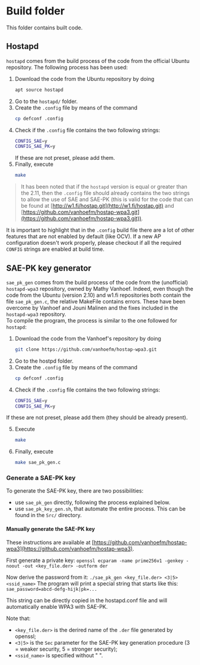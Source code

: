 # Build folder
This folder contains built code.

## Hostapd
`hostapd` comes from the build process of the code from the official Ubuntu repository.
The following process has been used:
1. Download the code from the Ubuntu repository by doing
    ```bash
    apt source hostapd
    ```
2. Go to the `hostapd/` folder.
3. Create the `.config` file by means of the command
    ```bash
    cp defconf .config
    ```
4. Check if the `.config` file contains the two following strings:
    ```bash
    CONFIG_SAE=y
    CONFIG_SAE_PK=y
    ```
    If these are not preset, please add them.
5. Finally, execute
    ```bash
    make
    ```

> It has been noted that if the `hostapd` version is equal or greater than the 2.11,
> then the `.config` file should already contains the two strings to allow the use of SAE and SAE-PK
> (this is valid for the code that can be found at [http://w1.fi/hostap.git](http://w1.fi/hostap.git)
> and [https://github.com/vanhoefm/hostap-wpa3.git](https://github.com/vanhoefm/hostap-wpa3.git)).

It is important to highlight that in the `.config` build file there are a lot of other features that are not enabled by default (like OCV). If a new AP configuration doesn't work properly, please checkout if all the required `CONFIG` strings are enabled at build time.

## SAE-PK key generator
`sae_pk_gen` comes from the build process of the code from the (unofficial) `hostapd-wpa3` repository,
owned by Mathy Vanhoef. Indeed, even though the code from the Ubuntu (version 2.10) and w1.fi repositories
both contain the file `sae_pk_gen.c`, the relative MakeFile contains errors. These have been overcome by
Vanhoef and Jouni Malinen and the fixes included in the `hostapd-wpa3` repository.<br>
To compile the program, the process is similar to the one followed for `hostapd`:
1. Download the code from the Vanhoef's repository by doing
    ```bash
    git clone https://github.com/vanhoefm/hostap-wpa3.git
    ```
2. Go to the hostpd folder.
3. Create the `.config` file by means of the command
    ```bash
    cp defconf .config
    ```
4. Check if the `.config` file contains the two following strings:
    ```bash
    CONFIG_SAE=y
    CONFIG_SAE_PK=y
    ```
If these are not preset, please add them (they should be already present).

5. Execute
    ```bash
    make
    ```
6. Finally, execute
    ```bash
    make sae_pk_gen.c
    ```

### Generate a SAE-PK key
To generate the SAE-PK key, there are two possibilities:
- use `sae_pk_gen` directly, following the process explained below.
- use `sae_pk_key_gen.sh`, that automate the entire process. This can be found in the `Src/` directory.

#### Manually generate the SAE-PK key
These instructions are available at [https://github.com/vanhoefm/hostap-wpa3](https://github.com/vanhoefm/hostap-wpa3).

First generate a private key:
    ```
    openssl ecparam -name prime256v1 -genkey -noout -out <key_file.der> -outform der
    ```

Now derive the password from it:
    ```
    ./sae_pk_gen <key_file.der> <3|5> <ssid_name>
    ```
The program will print a special string that starts like this:
    ```
    sae_password=abcd-defg-hijk|pk=...
    ```

This string can be directly copied in the hostapd.conf file and will automatically enable WPA3 with SAE-PK.

Note that:
- `<key_file.der>` is the derired name of the `.der` file generated by openssl;
- `<3|5>` is the `Sec` parameter for the SAE-PK key generation procedure (3 = weaker security, 5 = stronger security);
- `<ssid_name>` is specified without " ".
